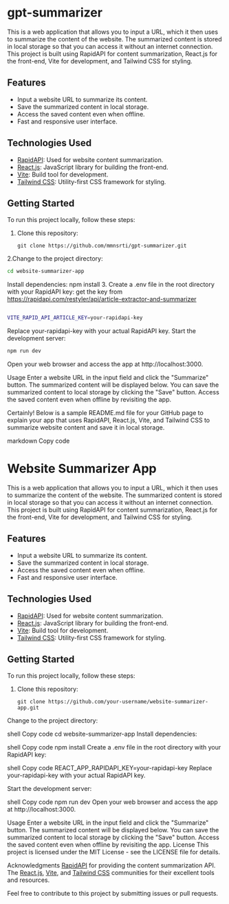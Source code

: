 # gpt-summarizer

This is a web application that allows you to input a URL, which it then uses to summarize the content of the website. The summarized content is stored in local storage so that you can access it without an internet connection. This project is built using RapidAPI for content summarization, React.js for the front-end, Vite for development, and Tailwind CSS for styling.

## Features

- Input a website URL to summarize its content.
- Save the summarized content in local storage.
- Access the saved content even when offline.
- Fast and responsive user interface.

## Technologies Used

- [RapidAPI](https://rapidapi.com/): Used for website content summarization.
- [React.js](https://reactjs.org/): JavaScript library for building the front-end.
- [Vite](https://vitejs.dev/): Build tool for development.
- [Tailwind CSS](https://tailwindcss.com/): Utility-first CSS framework for styling.

## Getting Started

To run this project locally, follow these steps:

1. Clone this repository:

   ```shell
   git clone https://github.com/mmnsrti/gpt-summarizer.git
2.Change to the project directory:

```bash
cd website-summarizer-app
```
Install dependencies:
npm install
3.
Create a .env file in the root directory with your RapidAPI key: 
get the key from https://rapidapi.com/restyler/api/article-extractor-and-summarizer

```bash

VITE_RAPID_API_ARTICLE_KEY=your-rapidapi-key
```

Replace your-rapidapi-key with your actual RapidAPI key.
Start the development server:
```bash
npm run dev
```
Open your web browser and access the app at http://localhost:3000.

Usage
Enter a website URL in the input field and click the "Summarize" button.
The summarized content will be displayed below.
You can save the summarized content to local storage by clicking the "Save" button.
Access the saved content even when offline by revisiting the app.

Certainly! Below is a sample README.md file for your GitHub page to explain your app that uses RapidAPI, React.js, Vite, and Tailwind CSS to summarize website content and save it in local storage.

markdown
Copy code
# Website Summarizer App

This is a web application that allows you to input a URL, which it then uses to summarize the content of the website. The summarized content is stored in local storage so that you can access it without an internet connection. This project is built using RapidAPI for content summarization, React.js for the front-end, Vite for development, and Tailwind CSS for styling.

## Features

- Input a website URL to summarize its content.
- Save the summarized content in local storage.
- Access the saved content even when offline.
- Fast and responsive user interface.

## Technologies Used

- [RapidAPI](https://rapidapi.com/): Used for website content summarization.
- [React.js](https://reactjs.org/): JavaScript library for building the front-end.
- [Vite](https://vitejs.dev/): Build tool for development.
- [Tailwind CSS](https://tailwindcss.com/): Utility-first CSS framework for styling.

## Getting Started

To run this project locally, follow these steps:

1. Clone this repository:

   ```shell
   git clone https://github.com/your-username/website-summarizer-app.git
Change to the project directory:

shell
Copy code
cd website-summarizer-app
Install dependencies:

shell
Copy code
npm install
Create a .env file in the root directory with your RapidAPI key:

shell
Copy code
REACT_APP_RAPIDAPI_KEY=your-rapidapi-key
Replace your-rapidapi-key with your actual RapidAPI key.

Start the development server:

shell
Copy code
npm run dev
Open your web browser and access the app at http://localhost:3000.

Usage
Enter a website URL in the input field and click the "Summarize" button.
The summarized content will be displayed below.
You can save the summarized content to local storage by clicking the "Save" button.
Access the saved content even when offline by revisiting the app.
License
This project is licensed under the MIT License - see the LICENSE file for details.

Acknowledgments
[RapidAPI](https://rapidapi.com/) for providing the content summarization API.
The [React.js](https://reactjs.org/), [Vite](https://vitejs.dev/), and [Tailwind CSS](https://tailwindcss.com/) communities for their excellent tools and resources.


Feel free to contribute to this project by submitting issues or pull requests.



